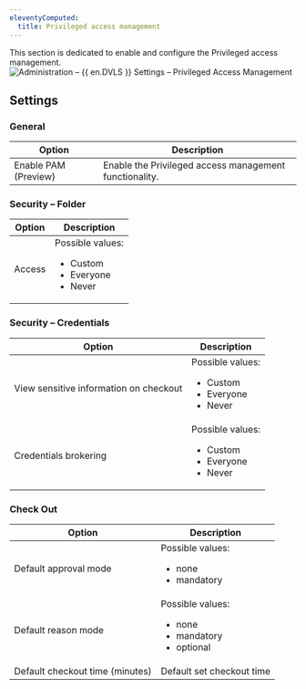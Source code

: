 ```yaml
---
eleventyComputed:
  title: Privileged access management
---
```

This section is dedicated to enable and configure the Privileged access management.
![Administration – {{ en.DVLS }} Settings – Privileged Access Management](https://cdnweb.devolutions.net/docs/en/server/ServerOp8047.png)

## Settings

### General
| Option               | Description                                            |
|----------------------|--------------------------------------------------------|
| Enable PAM (Preview) | Enable the Privileged access management functionality. |

### Security – Folder
| Option  | Description                                                             |
|---------|-------------------------------------------------------------------------|
| Access  | Possible values:<ul><li>Custom</li><li>Everyone</li><li>Never</li></ul> |

### Security – Credentials
| Option                                 | Description                                                             |
|----------------------------------------|-------------------------------------------------------------------------|
| View sensitive information on checkout | Possible values:<ul><li>Custom</li><li>Everyone</li><li>Never</li></ul> |
| Credentials brokering                  | Possible values:<ul><li>Custom</li><li>Everyone</li><li>Never</li></ul> |

### Check Out
| Option                          | Description                                                               |
|---------------------------------|---------------------------------------------------------------------------|
| Default approval mode           | Possible values:<ul><li>none</li><li>mandatory</li></ul>                  |
| Default reason mode             | Possible values:<ul><li>none</li><li>mandatory</li><li>optional</li></ul> |
| Default checkout time (minutes) | Default set checkout time                                                 |
